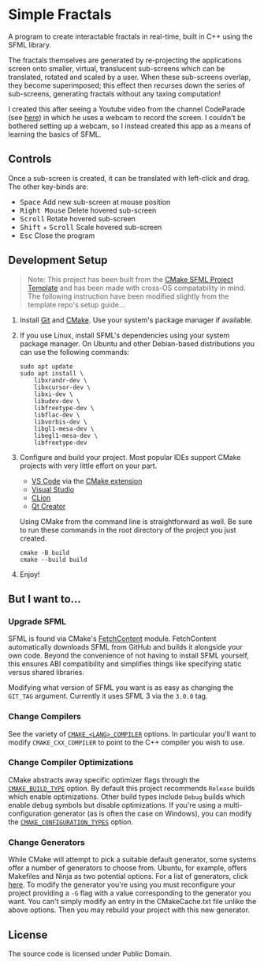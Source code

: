 # Simple Fractals

A program to create interactable fractals in real-time, built in C++ using the SFML library.

The fractals themselves are generated by re-projecting the applications screen onto smaller, virtual, translucent sub-screens which can be translated, rotated and scaled by a user. When these sub-screens overlap, they become superimposed; this effect then recurses down the series of sub-screens, generating fractals without any taxing computation!

I created this after seeing a Youtube video from the channel CodeParade (see <a href="https://www.youtube.com/watch?v=Pv26QAOcb6Q&t=0s" target="_blank">here</a>) in which he uses a webcam to record the screen. I couldn't be bothered setting up a webcam, so I instead created this app as a means of learning the basics of SFML.

## Controls
Once a sub-screen is created, it can be translated with left-click and drag. The other key-binds are:
- <kbd>Space</kbd> Add new sub-screen at mouse position
- <kbd>Right Mouse</kbd> Delete hovered sub-screen
- <kbd>Scroll</kbd> Rotate hovered sub-screen
- <kbd>Shift</kbd> + <kbd>Scroll</kbd>  Scale hovered sub-screen
- <kbd>Esc</kbd> Close the program

## Development Setup

> Note: This project has been built from the [CMake SFML Project Template](https://github.com/SFML/cmake-sfml-project) and has been made with cross-OS compatability in mind. The following instruction have been modified slightly from the template repo's setup guide...

1. Install [Git](https://git-scm.com/downloads) and [CMake](https://cmake.org/download/). Use your system's package manager if available.
2. If you use Linux, install SFML's dependencies using your system package manager. On Ubuntu and other Debian-based distributions you can use the following commands:
   ```
   sudo apt update
   sudo apt install \
       libxrandr-dev \
       libxcursor-dev \
       libxi-dev \
       libudev-dev \
       libfreetype-dev \
       libflac-dev \
       libvorbis-dev \
       libgl1-mesa-dev \
       libegl1-mesa-dev \
       libfreetype-dev
   ```
3. Configure and build your project. Most popular IDEs support CMake projects with very little effort on your part.

   - [VS Code](https://code.visualstudio.com) via the [CMake extension](https://code.visualstudio.com/docs/cpp/cmake-linux)
   - [Visual Studio](https://docs.microsoft.com/en-us/cpp/build/cmake-projects-in-visual-studio?view=msvc-170)
   - [CLion](https://www.jetbrains.com/clion/features/cmake-support.html)
   - [Qt Creator](https://doc.qt.io/qtcreator/creator-project-cmake.html)

   Using CMake from the command line is straightforward as well.
   Be sure to run these commands in the root directory of the project you just created.

   ```
   cmake -B build
   cmake --build build
   ```

4. Enjoy!

## But I want to...

### Upgrade SFML

SFML is found via CMake's [FetchContent](https://cmake.org/cmake/help/latest/module/FetchContent.html) module.
FetchContent automatically downloads SFML from GitHub and builds it alongside your own code.
Beyond the convenience of not having to install SFML yourself, this ensures ABI compatibility and simplifies things like specifying static versus shared libraries.

Modifying what version of SFML you want is as easy as changing the `GIT_TAG` argument.
Currently it uses SFML 3 via the `3.0.0` tag.

### Change Compilers

See the variety of [`CMAKE_<LANG>_COMPILER`](https://cmake.org/cmake/help/latest/variable/CMAKE_LANG_COMPILER.html) options.
In particular you'll want to modify `CMAKE_CXX_COMPILER` to point to the C++ compiler you wish to use.

### Change Compiler Optimizations

CMake abstracts away specific optimizer flags through the [`CMAKE_BUILD_TYPE`](https://cmake.org/cmake/help/latest/variable/CMAKE_BUILD_TYPE.html) option.
By default this project recommends `Release` builds which enable optimizations.
Other build types include `Debug` builds which enable debug symbols but disable optimizations.
If you're using a multi-configuration generator (as is often the case on Windows), you can modify the [`CMAKE_CONFIGURATION_TYPES`](https://cmake.org/cmake/help/latest/variable/CMAKE_CONFIGURATION_TYPES.html#variable:CMAKE_CONFIGURATION_TYPES) option.

### Change Generators

While CMake will attempt to pick a suitable default generator, some systems offer a number of generators to choose from.
Ubuntu, for example, offers Makefiles and Ninja as two potential options.
For a list of generators, click [here](https://cmake.org/cmake/help/latest/manual/cmake-generators.7.html).
To modify the generator you're using you must reconfigure your project providing a `-G` flag with a value corresponding to the generator you want.
You can't simply modify an entry in the CMakeCache.txt file unlike the above options.
Then you may rebuild your project with this new generator.

## License

The source code is licensed under Public Domain.
